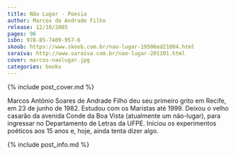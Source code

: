 ```yaml
---
title: Não Lugar - Poesia
author: Marcos de Andrade Filho
release: 12/10/2005
pages: 96
isbn: 978-85-7409-957-6
skoob: https://www.skoob.com.br/nao-lugar-19506ed21004.html
saraiva: http://www.saraiva.com.br/nao-lugar-201101.html
cover: marcos-naolugar.jpg
categories: books
---
```

{% include post_cover.md %}

Marcos Antônio Soares de Andrade Filho deu seu primeiro grito em Recife, em 23 de junho de 1982. Estudou com os Maristas até 1999. Deixou o velho casarão da avenida Conde da Boa Vista (atualmente um não-lugar), para ingressar no Departamento de Letras da UFPE. Iniciou os experimentos poéticos aos 15 anos e, hoje, ainda tenta dizer algo.

{% include post_info.md %}